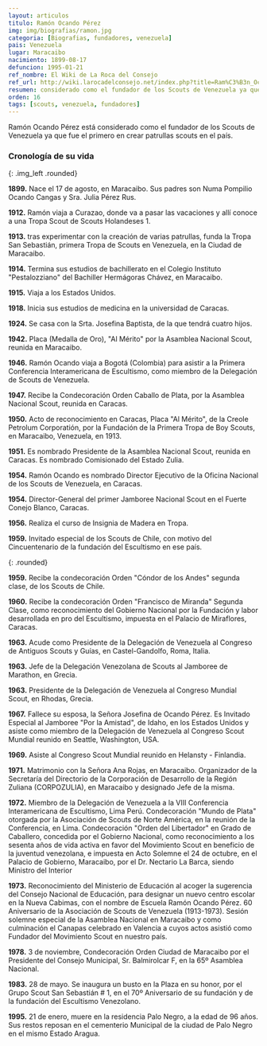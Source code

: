 ```yaml
---
layout: articulos
titulo: Ramón Ocando Pérez
img: img/biografias/ramon.jpg
categoria: [Biografias, fundadores, venezuela]
pais: Venezuela
lugar: Maracaibo
nacimiento: 1899-08-17
defuncion: 1995-01-21
ref_nombre: El Wiki de La Roca del Consejo
ref_url: http://wiki.larocadelconsejo.net/index.php?title=Ram%C3%B3n_Ocando_P%C3%A9rez
resumen: considerado como el fundador de los Scouts de Venezuela ya que fue el primero en crear patrullas scouts en el país.
orden: 16
tags: [scouts, venezuela, fundadores]
---
```

Ramón Ocando Pérez está considerado como el fundador de los Scouts de Venezuela ya que fue el primero en crear patrullas scouts en el país.

### Cronología de su vida

<amp-img src="{{site.baseurl}}/img/biografias/ramon1.jpg" width="420" height="549" layout="fixed" alt="{{page.titulo}}"></amp-img>
{: .img_left .rounded}

**1899.** Nace el 17 de agosto, en Maracaibo. Sus padres son Numa Pompilio Ocando Cangas y Sra. Julia Pérez Rus.

**1912.** Ramón viaja a Curazao, donde va a pasar las vacaciones y allí conoce a una Tropa Scout de Scouts Holandeses 1.

**1913.** tras experimentar con la creación de varias patrullas, funda la Tropa San Sebastián, primera Tropa de Scouts en Venezuela, en la Ciudad de Maracaibo.

**1914.** Termina sus estudios de bachillerato en el Colegio Instituto "Pestalozziano" del Bachiller Hermágoras Chávez, en Maracaibo.

**1915.** Viaja a los Estados Unidos.

**1918.** Inicia sus estudios de medicina en la universidad de Caracas.

**1924.** Se casa con la Srta. Josefina Baptista, de la que tendrá cuatro hijos.

**1942.** Placa (Medalla de Oro), "Al Mérito" por la Asamblea Nacional Scout, reunida en Maracaibo.

**1946.** Ramón Ocando viaja a Bogotá (Colombia) para asistir a la Primera Conferencia Interamericana de Escultismo, como miembro de la Delegación de Scouts de Venezuela.

**1947.** Recibe la Condecoración Orden Caballo de Plata, por la Asamblea Nacional Scout, reunida en Caracas.

**1950.** Acto de reconocimiento en Caracas, Placa "Al Mérito", de la Creole Petrolum Corporatión, por la Fundación de la Primera Tropa de Boy Scouts, en Maracaibo, Venezuela, en 1913.

**1951.** Es nombrado Presidente de la Asamblea Nacional Scout, reunida en Caracas. Es nombrado Comisionado del Estado Zulia.

**1954.** Ramón Ocando es nombrado Director Ejecutivo de la Oficina Nacional de los Scouts de Venezuela, en Caracas.

**1954.** Director-General del primer Jamboree Nacional Scout en el Fuerte Conejo Blanco, Caracas.

**1956.** Realiza el curso de Insignia de Madera en Tropa.

**1959.** Invitado especial de los Scouts de Chile, con motivo del Cincuentenario de la fundación del Escultismo en ese país.

<amp-img src="{{site.baseurl}}/img/biografias/ramon2.jpg" width="1200" height="696" alt="Condecoración Francisco de Miranda en su 1era Clase a Ramón Ocando Pérez" layout="responsive"></amp-img>
{: .rounded}

**1959.** Recibe la condecoración Orden "Cóndor de los Andes" segunda clase, de los Scouts de Chile.

**1960.** Recibe la condecoración Orden "Francisco de Miranda" Segunda Clase, como reconocimiento del Gobierno Nacional por la Fundación y labor desarrollada en pro del Escultismo, impuesta en el Palacio de Miraflores, Caracas.

**1963.** Acude como Presidente de la Delegación de Venezuela al Congreso de Antiguos Scouts y Guías, en Castel-Gandolfo, Roma, Italia.

**1963.** Jefe de la Delegación Venezolana de Scouts al Jamboree de Marathon, en Grecia.

**1963.** Presidente de la Delegación de Venezuela al Congreso Mundial Scout, en Rhodas, Grecia.

**1967.** Fallece su esposa, la Señora Josefina de Ocando Pérez. Es Invitado Especial al Jamboree "Por la Amistad", de Idaho, en los Estados Unidos y asiste como miembro de la Delegación de Venezuela al Congreso Scout Mundial reunido en Seattle, Washington, USA.

**1969.** Asiste al Congreso Scout Mundial reunido en Helansty - Finlandia.

**1971.** Matrimonio con la Señora Ana Rojas, en Maracaibo. Organizador de la Secretaría del Directorio de la Corporación de Desarrollo de la Región Zuliana (CORPOZULIA), en Maracaibo y designado Jefe de la misma.

**1972.** Miembro de la Delegación de Venezuela a la VIII Conferencia Interamericana de Escultismo, Lima Perú. Condecoración "Mundo de Plata" otorgada por la Asociación de Scouts de Norte América, en la reunión de la Conferencia, en Lima. Condecoración "Orden del Libertador" en Grado de Caballero, concedida por el Gobierno Nacional, como reconocimiento a los sesenta años de vida activa en favor del Movimiento Scout en beneficio de la juventud venezolana, e impuesta en Acto Solemne el 24 de octubre, en el Palacio de Gobierno, Maracaibo, por el Dr. Nectario La Barca, siendo Ministro del Interior

**1973.** Reconocimiento del Ministerio de Educación al acoger la sugerencia del Consejo Nacional de Educación, para designar un nuevo centro escolar en la Nueva Cabimas, con el nombre de Escuela Ramón Ocando Pérez. 60 Aniversario de la Asociación de Scouts de Venezuela (1913-1973). Sesión solemne especial de la Asamblea Nacional en Maracaibo y como culminación el Canapas celebrado en Valencia a cuyos actos asistió como Fundador del Movimiento Scout en nuestro país.

**1978.** 3 de noviembre, Condecoración Orden Ciudad de Maracaibo por el Presidente del Consejo Municipal, Sr. Balmirolcar F, en la 65º Asamblea Nacional.

**1983.** 28 de mayo. Se inaugura un busto en la Plaza en su honor, por el Grupo Scout San Sebastián # 1, en el 70º Aniversario de su fundación y de la fundación del Escultismo Venezolano.

**1995.** 21 de enero, muere en la residencia Palo Negro, a la edad de 96 años. Sus restos reposan en el cementerio Municipal de la ciudad de Palo Negro en el mismo Estado Aragua.
